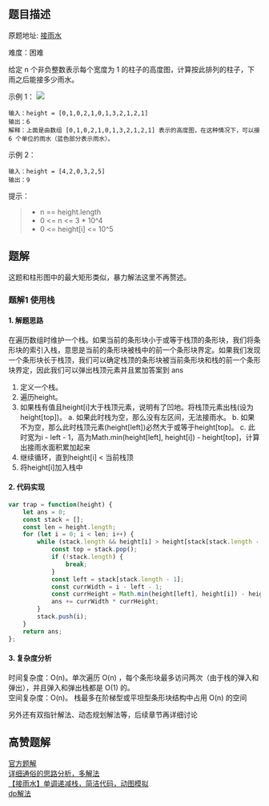 ## 题目描述

原题地址: [接雨水](https://leetcode-cn.com/problems/trapping-rain-water/)

难度：困难

给定 n 个非负整数表示每个宽度为 1 的柱子的高度图，计算按此排列的柱子，下雨之后能接多少雨水。

示例 1：
![](./img/rainwatertrap.png)
```
输入：height = [0,1,0,2,1,0,1,3,2,1,2,1]
输出：6
解释：上面是由数组 [0,1,0,2,1,0,1,3,2,1,2,1] 表示的高度图，在这种情况下，可以接 6 个单位的雨水（蓝色部分表示雨水）。
``` 
示例 2：
```
输入：height = [4,2,0,3,2,5]
输出：9
```

提示：
>- n == height.length
>- 0 <= n <= 3 * 10^4
>- 0 <= height[i] <= 10^5

## 题解

这题和柱形图中的最大矩形类似，暴力解法这里不再赘述。
### 题解1 使用栈
#### 1. 解题思路
在遍历数组时维护一个栈。如果当前的条形块小于或等于栈顶的条形块，我们将条形块的索引入栈，意思是当前的条形块被栈中的前一个条形块界定。如果我们发现一个条形块长于栈顶，我们可以确定栈顶的条形块被当前条形块和栈的前一个条形块界定，因此我们可以弹出栈顶元素并且累加答案到 ans

1. 定义一个栈。
2. 遍历height。
3. 如果栈有值且height[i]大于栈顶元素，说明有了凹地。将栈顶元素出栈(设为height[top])。
    a. 如果此时栈为空，那么没有左区间，无法接雨水。
    b. 如果不为空，那么此时栈顶元素(height[left])必然大于或等于height[top]。
    c. 此时宽为i - left - 1，高为Math.min(height[left], height[i]) - height[top]，计算出接雨水面积累加起来
4. 继续循环，直到height[i] < 当前栈顶
5. 将height[i]加入栈中

#### 2. 代码实现
```js
var trap = function(height) {
    let ans = 0;
    const stack = [];
    const len = height.length;
    for (let i = 0; i < len; i++) {
        while (stack.length && height[i] > height[stack[stack.length - 1]]) {
            const top = stack.pop();
            if (!stack.length) {
                break;
            }
            const left = stack[stack.length - 1];
            const currWidth = i - left - 1;
            const currHeight = Math.min(height[left], height[i]) - height[top];
            ans += currWidth * currHeight;
        }
        stack.push(i);
    }
    return ans;
};
```

#### 3. 复杂度分析
时间复杂度：O(n)。单次遍历 O(n) ，每个条形块最多访问两次（由于栈的弹入和弹出），并且弹入和弹出栈都是 O(1) 的。  
空间复杂度：O(n)。 栈最多在阶梯型或平坦型条形块结构中占用 O(n) 的空间


另外还有双指针解法、动态规划解法等，后续章节再详细讨论
## 高赞题解
[官方题解](https://leetcode-cn.com/problems/trapping-rain-water/solution/jie-yu-shui-by-leetcode/)  
[详细通俗的思路分析，多解法](https://leetcode-cn.com/problems/trapping-rain-water/solution/xiang-xi-tong-su-de-si-lu-fen-xi-duo-jie-fa-by-w-8/)  
[【接雨水】单调递减栈，简洁代码，动图模拟](https://leetcode-cn.com/problems/trapping-rain-water/solution/trapping-rain-water-by-ikaruga/)  
[dp解法](https://leetcode-cn.com/problems/trapping-rain-water/solution/dpjie-fa-by-wallcwr-11rp/)    